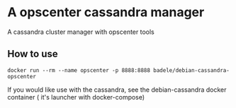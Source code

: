 # A opscenter cassandra manager

A cassandra cluster manager with opscenter tools

## How to use

    docker run --rm --name opscenter -p 8888:8888 badele/debian-cassandra-opscenter

If you would like use with the cassandra, see the debian-cassandra docker container ( it's launcher with docker-compose)
